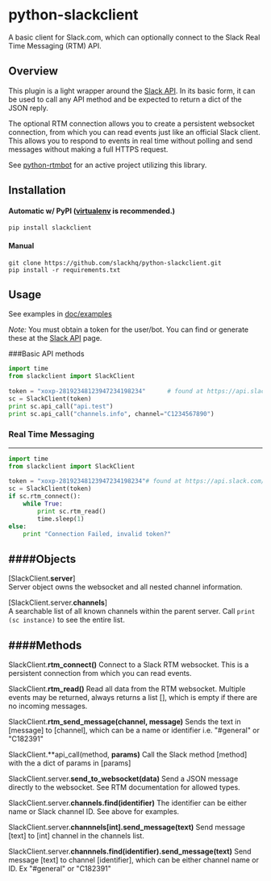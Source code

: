 python-slackclient
================
A basic client for Slack.com, which can optionally connect to the Slack Real Time Messaging (RTM) API.

Overview
---------
This plugin is a light wrapper around the [Slack API](https://api.slack.com/). In its basic form, it can be used to call any API method and be expected to return a dict of the JSON reply.

The optional RTM connection allows you to create a persistent websocket connection, from which you can read events just like an official Slack client. This allows you to respond to events in real time without polling and send messages without making a full HTTPS request.

See [python-rtmbot](https://github.com/slackhq/python-rtmbot/) for an active project utilizing this library.

Installation
----------

#### Automatic w/ PyPI ([virtualenv](http://virtualenv.readthedocs.org/en/latest/) is recommended.)

    pip install slackclient

#### Manual

    git clone https://github.com/slackhq/python-slackclient.git
    pip install -r requirements.txt

Usage
-----
See examples in [doc/examples](doc/examples/)

_Note:_ You must obtain a token for the user/bot. You can find or generate these at the [Slack API](https://api.slack.com/web) page.

###Basic API methods
```python
import time
from slackclient import SlackClient
    
token = "xoxp-28192348123947234198234"      # found at https://api.slack.com/#auth)
sc = SlackClient(token)
print sc.api_call("api.test")
print sc.api_call("channels.info", channel="C1234567890")
```
### Real Time Messaging
---------
```python
import time
from slackclient import SlackClient
    
token = "xoxp-28192348123947234198234"# found at https://api.slack.com/#auth)
sc = SlackClient(token)
if sc.rtm_connect():
    while True:
        print sc.rtm_read()
        time.sleep(1)
else:
    print "Connection Failed, invalid token?"
```
####Objects
-----------

[SlackClient.**server**]  
Server object owns the websocket and all nested channel information.

[SlackClient.server.**channels**]  
A searchable list of all known channels within the parent server. Call `print (sc instance)` to see the entire list.

####Methods
-----------

SlackClient.**rtm_connect()**
Connect to a Slack RTM websocket. This is a persistent connection from which you can read events.

SlackClient.**rtm_read()**
Read all data from the RTM websocket. Multiple events may be returned, always returns a list [], which is empty if there are no incoming messages.

SlackClient.**rtm_send_message(channel, message)**
Sends the text in [message] to [channel], which can be a name or identifier i.e. "#general" or "C182391"

SlackClient.**api_call(method, **params)**
Call the Slack method [method] with the a dict of params in [params]

SlackClient.server.**send_to_websocket(data)**
Send a JSON message directly to the websocket. See RTM documentation for allowed types.

SlackClient.server.**channels.find(identifier)**
The identifier can be either name or Slack channel ID. See above for examples.

SlackClient.server.**channnels[int].send_message(text)**
Send message [text] to [int] channel in the channels list.

SlackClient.server.**channnels.find(identifier).send_message(text)**
Send message [text] to channel [identifier], which can be either channel name or ID. Ex "#general" or "C182391"
